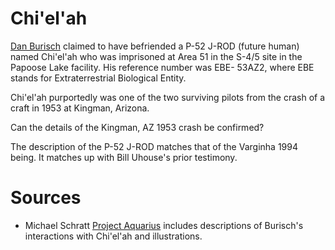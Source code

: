 # Chi'el'ah

[Dan Burisch](burisch_dan.md) claimed to have befriended a P-52 J-ROD (future human) named Chi'el'ah who was imprisoned at Area 51 in the S-4/5 site in the Papoose Lake facility. His reference number was EBE-
53AZ2, where EBE stands for Extraterrestrial Biological Entity.

Chi'el'ah purportedly was one of the two surviving pilots from the crash of a craft in 1953 at Kingman, Arizona.

Can the details of the Kingman, AZ 1953 crash be confirmed?

The description of the P-52 J-ROD matches that of the Varginha 1994 being. It matches up with Bill Uhouse's prior testimony.

# Sources

- Michael Schratt [Project Aquarius](https://www.openminds.tv/project-aquarius-081210/4751) includes descriptions of Burisch's interactions with Chi'el'ah and illustrations.
